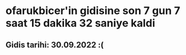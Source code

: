 # ofarukbicer'in gidisine son 7 gun 7 saat 15 dakika 32 saniye kaldi

## Gidis tarihi: 30.09.2022 :(